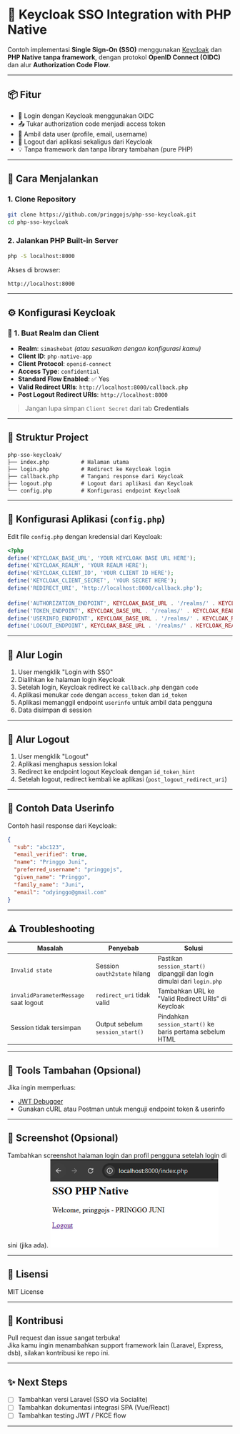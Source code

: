 # 🔐 Keycloak SSO Integration with PHP Native

Contoh implementasi **Single Sign-On (SSO)** menggunakan [Keycloak](https://www.keycloak.org/) dan **PHP Native tanpa framework**, dengan protokol **OpenID Connect (OIDC)** dan alur **Authorization Code Flow**.

---

## 📦 Fitur

- 🔐 Login dengan Keycloak menggunakan OIDC
- 📤 Tukar authorization code menjadi access token
- 🙍 Ambil data user (profile, email, username)
- 🚪 Logout dari aplikasi sekaligus dari Keycloak
- 💡 Tanpa framework dan tanpa library tambahan (pure PHP)

---

## 🚀 Cara Menjalankan

### 1. Clone Repository

```bash
git clone https://github.com/pringgojs/php-sso-keycloak.git
cd php-sso-keycloak
```

### 2. Jalankan PHP Built-in Server

```bash
php -S localhost:8000
```

Akses di browser:

```
http://localhost:8000
```

---

## ⚙️ Konfigurasi Keycloak

### 🔧 1. Buat Realm dan Client

- **Realm**: `simashebat` _(atau sesuaikan dengan konfigurasi kamu)_
- **Client ID**: `php-native-app`
- **Client Protocol**: `openid-connect`
- **Access Type**: `confidential`
- **Standard Flow Enabled**: ✅ Yes
- **Valid Redirect URIs**: `http://localhost:8000/callback.php`
- **Post Logout Redirect URIs**: `http://localhost:8000`

> Jangan lupa simpan `Client Secret` dari tab **Credentials**

---

## 📁 Struktur Project

```
php-sso-keycloak/
├── index.php          # Halaman utama
├── login.php          # Redirect ke Keycloak login
├── callback.php       # Tangani response dari Keycloak
├── logout.php         # Logout dari aplikasi dan Keycloak
└── config.php         # Konfigurasi endpoint Keycloak
```

---

## 📝 Konfigurasi Aplikasi (`config.php`)

Edit file `config.php` dengan kredensial dari Keycloak:

```php
<?php
define('KEYCLOAK_BASE_URL', 'YOUR KEYCLOAK BASE URL HERE');
define('KEYCLOAK_REALM', 'YOUR REALM HERE');
define('KEYCLOAK_CLIENT_ID', 'YOUR CLIENT ID HERE');
define('KEYCLOAK_CLIENT_SECRET', 'YOUR SECRET HERE');
define('REDIRECT_URI', 'http://localhost:8000/callback.php');

define('AUTHORIZATION_ENDPOINT', KEYCLOAK_BASE_URL . '/realms/' . KEYCLOAK_REALM . '/protocol/openid-connect/auth');
define('TOKEN_ENDPOINT', KEYCLOAK_BASE_URL . '/realms/' . KEYCLOAK_REALM . '/protocol/openid-connect/token');
define('USERINFO_ENDPOINT', KEYCLOAK_BASE_URL . '/realms/' . KEYCLOAK_REALM . '/protocol/openid-connect/userinfo');
define('LOGOUT_ENDPOINT', KEYCLOAK_BASE_URL . '/realms/' . KEYCLOAK_REALM . '/protocol/openid-connect/logout');
```

---

## 🔄 Alur Login

1. User mengklik "Login with SSO"
2. Dialihkan ke halaman login Keycloak
3. Setelah login, Keycloak redirect ke `callback.php` dengan `code`
4. Aplikasi menukar `code` dengan `access_token` dan `id_token`
5. Aplikasi memanggil endpoint `userinfo` untuk ambil data pengguna
6. Data disimpan di session

---

## 🚪 Alur Logout

1. User mengklik "Logout"
2. Aplikasi menghapus session lokal
3. Redirect ke endpoint logout Keycloak dengan `id_token_hint`
4. Setelah logout, redirect kembali ke aplikasi (`post_logout_redirect_uri`)

---

## 🧪 Contoh Data Userinfo

Contoh hasil response dari Keycloak:

```json
{
  "sub": "abc123",
  "email_verified": true,
  "name": "Pringgo Juni",
  "preferred_username": "pringgojs",
  "given_name": "Pringgo",
  "family_name": "Juni",
  "email": "odyinggo@gmail.com"
}
```

---

## ⚠️ Troubleshooting

| Masalah                               | Penyebab                         | Solusi                                                                  |
| ------------------------------------- | -------------------------------- | ----------------------------------------------------------------------- |
| `Invalid state`                       | Session `oauth2state` hilang     | Pastikan `session_start()` dipanggil dan login dimulai dari `login.php` |
| `invalidParameterMessage` saat logout | `redirect_uri` tidak valid       | Tambahkan URL ke "Valid Redirect URIs" di Keycloak                      |
| Session tidak tersimpan               | Output sebelum `session_start()` | Pindahkan `session_start()` ke baris pertama sebelum HTML               |

---

## 🧰 Tools Tambahan (Opsional)

Jika ingin memperluas:

- [JWT Debugger](https://jwt.io/)
- Gunakan cURL atau Postman untuk menguji endpoint token & userinfo

---

## 📸 Screenshot (Opsional)

Tambahkan screenshot halaman login dan profil pengguna setelah login di sini (jika ada).
![alt text](image.png)

---

## 📄 Lisensi

MIT License

---

## 🙋 Kontribusi

Pull request dan issue sangat terbuka!  
Jika kamu ingin menambahkan support framework lain (Laravel, Express, dsb), silakan kontribusi ke repo ini.

---

## ✨ Next Steps

- [ ] Tambahkan versi Laravel (SSO via Socialite)
- [ ] Tambahkan dokumentasi integrasi SPA (Vue/React)
- [ ] Tambahkan testing JWT / PKCE flow

---
